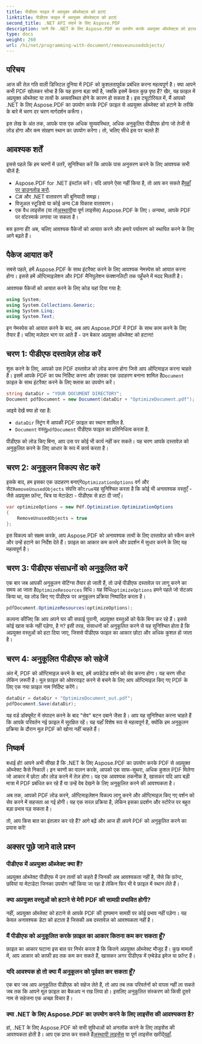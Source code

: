 ```yaml
---
title: पीडीएफ फाइल में अप्रयुक्त ऑब्जेक्ट्स को हटाएं
linktitle: पीडीएफ फाइल में अप्रयुक्त ऑब्जेक्ट्स को हटाएं
second_title: .NET API संदर्भ के लिए Aspose.PDF
description: जानें कि .NET के लिए Aspose.PDF का उपयोग करके अप्रयुक्त ऑब्जेक्ट्स को हटाकर PDF फ़ाइलों को कैसे अनुकूलित किया जाए। फ़ाइल आकार को कम करने और प्रदर्शन में सुधार करने के लिए चरण-दर-चरण मार्गदर्शिका।
type: docs
weight: 260
url: /hi/net/programming-with-document/removeunusedobjects/
---
```

## परिचय

आज की तेज़ गति वाली डिजिटल दुनिया में PDF को कुशलतापूर्वक प्रबंधित करना महत्वपूर्ण है। क्या आपने कभी PDF खोलकर सोचा है कि यह इतना बड़ा क्यों है, जबकि इसमें केवल कुछ पृष्ठ हैं? खैर, यह फ़ाइल में अप्रयुक्त ऑब्जेक्ट या तत्वों के अव्यवस्थित होने के कारण हो सकता है। इस ट्यूटोरियल में, मैं आपको .NET के लिए Aspose.PDF का उपयोग करके PDF फ़ाइल से अप्रयुक्त ऑब्जेक्ट को हटाने के तरीके के बारे में चरण दर चरण मार्गदर्शन करूँगा। 

इस लेख के अंत तक, आपके पास एक अधिक सुव्यवस्थित, अधिक अनुकूलित पीडीएफ होगा जो तेजी से लोड होगा और कम संग्रहण स्थान का उपयोग करेगा। तो, चलिए सीधे इस पर चलते हैं!

## आवश्यक शर्तें

इससे पहले कि हम चरणों में उतरें, सुनिश्चित करें कि आपके पास अनुसरण करने के लिए आवश्यक सभी चीजें हैं:

-  Aspose.PDF for .NET इंस्टॉल करें। यदि आपने ऐसा नहीं किया है, तो आप कर सकते हैं[यहाँ पर डाउनलोड करो](https://releases.aspose.com/pdf/net/).
- C# और .NET वातावरण की बुनियादी समझ।
- विजुअल स्टूडियो या कोई अन्य C# विकास वातावरण।
-  एक वैध लाइसेंस (या तो[अस्थायी](https://purchase.aspose.com/temporary-license/)या पूर्ण लाइसेंस) Aspose.PDF के लिए। अन्यथा, आपके PDF पर वॉटरमार्क लगाया जा सकता है।
  
बस इतना ही! अब, चलिए आवश्यक पैकेजों को आयात करने और हमारे पर्यावरण को स्थापित करने के लिए आगे बढ़ते हैं।

## पैकेज आयात करें

सबसे पहले, हमें Aspose.PDF के साथ इंटरैक्ट करने के लिए आवश्यक नेमस्पेस को आयात करना होगा। इससे हमें ऑप्टिमाइज़ेशन और PDF मैनिपुलेशन फंक्शनलिटी तक पहुँचने में मदद मिलती है।

आवश्यक पैकेजों को आयात करने के लिए कोड यहां दिया गया है:

```csharp
using System;
using System.Collections.Generic;
using System.Linq;
using System.Text;
```

इन नेमस्पेस को आयात करने के बाद, अब आप Aspose.PDF में PDF के साथ काम करने के लिए तैयार हैं। चलिए मज़ेदार भाग पर आते हैं - उन बेकार अप्रयुक्त ऑब्जेक्ट को हटाना!

## चरण 1: पीडीएफ दस्तावेज़ लोड करें

 शुरू करने के लिए, आपको उस PDF दस्तावेज़ को लोड करना होगा जिसे आप ऑप्टिमाइज़ करना चाहते हैं। इसमें आपके PDF का पथ निर्दिष्ट करना और उसका एक उदाहरण बनाना शामिल है`Document` फ़ाइल के साथ इंटरैक्ट करने के लिए क्लास का उपयोग करें।

```csharp
string dataDir = "YOUR DOCUMENT DIRECTORY";
Document pdfDocument = new Document(dataDir + "OptimizeDocument.pdf");
```

आइये देखें क्या हो रहा है:
- `dataDir` स्ट्रिंग में आपकी PDF फ़ाइल का स्थान शामिल है.
- `Document` वस्तु`pdfDocument` पीडीएफ फाइल का प्रतिनिधित्व करता है.

पीडीएफ को लोड किए बिना, आप उस पर कोई भी कार्य नहीं कर सकते। यह चरण आपके दस्तावेज़ को अनुकूलित करने के लिए आधार के रूप में कार्य करता है।

## चरण 2: अनुकूलन विकल्प सेट करें

 इसके बाद, हम इसका एक उदाहरण बनाएंगे`OptimizationOptions` वर्ग और सेट`RemoveUnusedObjects` संपत्ति को`true`यह सुनिश्चित करता है कि कोई भी अनावश्यक वस्तुएँ - जैसे अप्रयुक्त फ़ॉन्ट, चित्र या मेटाडेटा - पीडीएफ से हटा दी जाएँ।

```csharp
var optimizeOptions = new Pdf.Optimization.OptimizationOptions
{
    RemoveUnusedObjects = true
};
```

इस विकल्प को सक्षम करके, आप Aspose.PDF को अनावश्यक तत्वों के लिए दस्तावेज़ को स्कैन करने और उन्हें हटाने का निर्देश देते हैं। फ़ाइल का आकार कम करने और प्रदर्शन में सुधार करने के लिए यह महत्वपूर्ण है।

## चरण 3: पीडीएफ संसाधनों को अनुकूलित करें

 एक बार जब आपकी अनुकूलन सेटिंग्स तैयार हो जाती हैं, तो उन्हें पीडीएफ दस्तावेज़ पर लागू करने का समय आ जाता है`OptimizeResources` विधि। यह विधि`optimizeOptions` हमने पहले जो सेटअप किया था, वह लोड किए गए पीडीएफ पर अनुकूलन प्रक्रिया निष्पादित करता है।

```csharp
pdfDocument.OptimizeResources(optimizeOptions);
```

कल्पना कीजिए कि आप अपने घर की सफाई पुरानी, अप्रयुक्त वस्तुओं को फेंके बिना कर रहे हैं। इससे कोई खास फर्क नहीं पड़ेगा, है न? इसी तरह, संसाधनों को अनुकूलित करने से यह सुनिश्चित होता है कि अप्रयुक्त वस्तुओं को हटा दिया जाए, जिससे पीडीएफ फाइल का आकार छोटा और अधिक कुशल हो जाता है।

## चरण 4: अनुकूलित पीडीएफ को सहेजें

अंत में, PDF को ऑप्टिमाइज़ करने के बाद, हमें अपडेटेड वर्शन को सेव करना होगा। यह चरण सीधा लेकिन ज़रूरी है। मूल फ़ाइल को ओवरराइट करने से बचने के लिए आप ऑप्टिमाइज़ किए गए PDF के लिए एक नया फ़ाइल नाम निर्दिष्ट करेंगे।

```csharp
dataDir = dataDir + "OptimizeDocument_out.pdf";
pdfDocument.Save(dataDir);
```

यह वर्ड डॉक्यूमेंट में संपादन करने के बाद "सेव" बटन दबाने जैसा है। आप यह सुनिश्चित करना चाहते हैं कि आपके परिवर्तन नई फ़ाइल में सुरक्षित रहें। यह यहाँ विशेष रूप से महत्वपूर्ण है, क्योंकि हम अनुकूलन प्रक्रिया के दौरान मूल PDF को खोना नहीं चाहते हैं।

## निष्कर्ष

बधाई हो! आपने अभी सीखा है कि .NET के लिए Aspose.PDF का उपयोग करके PDF से अप्रयुक्त ऑब्जेक्ट कैसे निकालें। इन चरणों का पालन करके, आपको एक साफ-सुथरा, अधिक कुशल PDF मिलेगा जो आकार में छोटा और लोड करने में तेज़ होगा। यह एक आवश्यक तकनीक है, खासकर यदि आप बड़ी मात्रा में PDF प्रबंधित कर रहे हैं या उन्हें वेब देखने के लिए अनुकूलित करने की आवश्यकता है।

अब तक, आपको PDF लोड करने, ऑप्टिमाइज़ेशन विकल्प लागू करने और ऑप्टिमाइज़ किए गए वर्शन को सेव करने में सहजता आ गई होगी। यह एक सरल प्रक्रिया है, लेकिन इसका प्रदर्शन और स्टोरेज पर बहुत बड़ा प्रभाव पड़ सकता है।

तो, आप किस बात का इंतज़ार कर रहे हैं? आगे बढ़ें और आज ही अपने PDF को अनुकूलित करने का प्रयास करें!

## अक्सर पूछे जाने वाले प्रश्न

### पीडीएफ में अप्रयुक्त ऑब्जेक्ट क्या हैं?
अप्रयुक्त ऑब्जेक्ट पीडीएफ में उन तत्वों को कहते हैं जिनकी अब आवश्यकता नहीं है, जैसे कि फ़ॉन्ट, छवियां या मेटाडेटा जिनका उपयोग नहीं किया जा रहा है लेकिन फिर भी वे फ़ाइल में स्थान लेते हैं।

### क्या अप्रयुक्त वस्तुओं को हटाने से मेरी PDF की सामग्री प्रभावित होगी?
नहीं, अप्रयुक्त ऑब्जेक्ट को हटाने से आपके PDF की दृश्यमान सामग्री पर कोई प्रभाव नहीं पड़ेगा। यह केवल अनावश्यक डेटा को हटाता है जिसकी अब दस्तावेज़ को आवश्यकता नहीं है।

### मैं पीडीएफ को अनुकूलित करके फ़ाइल का आकार कितना कम कर सकता हूँ?
फ़ाइल का आकार घटाना इस बात पर निर्भर करता है कि कितने अप्रयुक्त ऑब्जेक्ट मौजूद हैं। कुछ मामलों में, आप आकार को काफी हद तक कम कर सकते हैं, खासकर अगर पीडीएफ में एम्बेडेड इमेज या फ़ॉन्ट हैं।

### यदि आवश्यक हो तो क्या मैं अनुकूलन को पूर्ववत कर सकता हूँ?
एक बार जब आप अनुकूलित पीडीएफ को सहेज लेते हैं, तो आप तब तक परिवर्तनों को वापस नहीं ला सकते जब तक कि आपने मूल फ़ाइल का बैकअप न रख लिया हो। इसलिए अनुकूलित संस्करण को किसी दूसरे नाम से सहेजना एक अच्छा विचार है।

### क्या .NET के लिए Aspose.PDF का उपयोग करने के लिए लाइसेंस की आवश्यकता है?
 हां, .NET के लिए Aspose.PDF को सभी सुविधाओं को अनलॉक करने के लिए लाइसेंस की आवश्यकता होती है। आप एक प्राप्त कर सकते हैं[अस्थायी लाइसेंस](https://purchase.aspose.com/temporary-license/) या पूर्ण लाइसेंस खरीदें[यहाँ](https://purchase.aspose.com/buy).